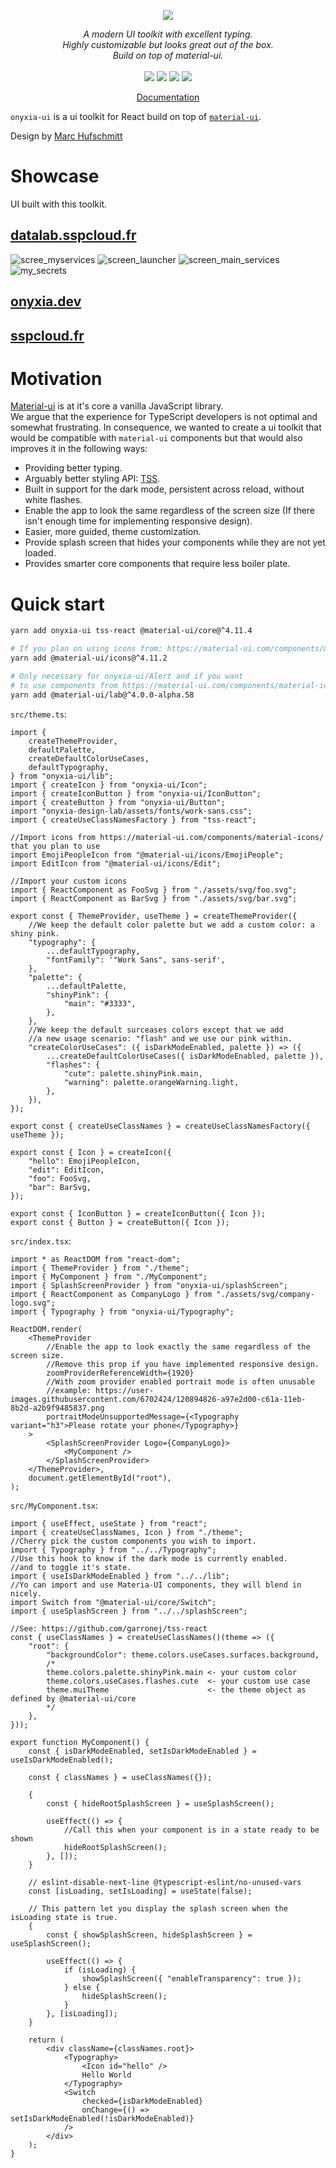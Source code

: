 <p align="center">
    <img src="https://user-images.githubusercontent.com/6702424/120405033-efe83900-c347-11eb-9a7c-7b680c26a18c.png">  
</p>
<p align="center">
    <i>A modern UI toolkit with excellent typing.</i><br>
    <i>Highly customizable but looks great out of the box.</i><br>
    <i>Build on top of material-ui.</i>
    <br>
    <br>
    <img src="https://github.com/garronej/onyxia-ui/workflows/ci/badge.svg?branch=main">
    <img src="https://img.shields.io/bundlephobia/minzip/onyxia-ui">
    <img src="https://img.shields.io/npm/dw/onyxia-ui">
    <img src="https://img.shields.io/npm/l/onyxia-ui">
</p>
<p align="center">
  <a href="https://ui.onyxia.dev">Documentation</a>
</p>

`onyxia-ui` is a ui toolkit for React build on top of [`material-ui`](https://material-ui.com).

Design by [Marc Hufschmitt](http://marchufschmitt.fr/)

# Showcase

UI built with this toolkit.

## [datalab.sspcloud.fr](https://datalab.sspcloud.fr/catalog/inseefrlab-helm-charts-datascience)

![scree_myservices](https://user-images.githubusercontent.com/6702424/121828699-a8a36600-ccc0-11eb-903c-1cd4b6cbb0ff.png)
![screen_launcher](https://user-images.githubusercontent.com/6702424/121828696-a80acf80-ccc0-11eb-86fb-c7d0bca55d4f.png)
![screen_main_services](https://user-images.githubusercontent.com/6702424/121828700-a93bfc80-ccc0-11eb-8149-f6c85c06cffd.png)
![my_secrets](https://user-images.githubusercontent.com/6702424/121828695-a5a87580-ccc0-11eb-9e86-295fdac6c497.png)

## [onyxia.dev](https://onyxia.dev)
## [sspcloud.fr](https://sspcloud.fr)

# Motivation

[Material-ui](https://material-ui.com) is at it's core a vanilla JavaScript library.  
We argue that the experience for TypeScript developers is not optimal and somewhat frustrating.
In consequence, we wanted to create a ui toolkit that would be compatible with
`material-ui` components but that would also improves it in the following ways:

-   Providing better typing.
-   Arguably better styling API: [TSS](https://github.com/garronej/tss-react).
-   Built in support for the dark mode, persistent across reload, without white flashes.
-   Enable the app to look the same regardless of the screen size (If there isn't enough time for implementing responsive design).
-   Easier, more guided, theme customization.
-   Provide splash screen that hides your components while they are not yet loaded.
-   Provides smarter core components that require less boiler plate.

# Quick start

```bash
yarn add onyxia-ui tss-react @material-ui/core@^4.11.4

# If you plan on using icons from: https://material-ui.com/components/material-icons/
yarn add @material-ui/icons@^4.11.2

# Only necessary for onyxia-ui/Alert and if you want
# to use components from https://material-ui.com/components/material-icons/
yarn add @material-ui/lab@^4.0.0-alpha.58
```

`src/theme.ts`:

```tsx
import {
    createThemeProvider,
    defaultPalette,
    createDefaultColorUseCases,
    defaultTypography,
} from "onyxia-ui/lib";
import { createIcon } from "onyxia-ui/Icon";
import { createIconButton } from "onyxia-ui/IconButton";
import { createButton } from "onyxia-ui/Button";
import "onyxia-design-lab/assets/fonts/work-sans.css";
import { createUseClassNamesFactory } from "tss-react";

//Import icons from https://material-ui.com/components/material-icons/ that you plan to use
import EmojiPeopleIcon from "@material-ui/icons/EmojiPeople";
import EditIcon from "@material-ui/icons/Edit";

//Import your custom icons
import { ReactComponent as FooSvg } from "./assets/svg/foo.svg";
import { ReactComponent as BarSvg } from "./assets/svg/bar.svg";

export const { ThemeProvider, useTheme } = createThemeProvider({
    //We keep the default color palette but we add a custom color: a shiny pink.
    "typography": {
        ...defaultTypography,
        "fontFamily": '"Work Sans", sans-serif',
    },
    "palette": {
        ...defaultPalette,
        "shinyPink": {
            "main": "#3333",
        },
    },
    //We keep the default surceases colors except that we add
    //a new usage scenario: "flash" and we use our pink within.
    "createColorUseCases": ({ isDarkModeEnabled, palette }) => ({
        ...createDefaultColorUseCases({ isDarkModeEnabled, palette }),
        "flashes": {
            "cute": palette.shinyPink.main,
            "warning": palette.orangeWarning.light,
        },
    }),
});

export const { createUseClassNames } = createUseClassNamesFactory({ useTheme });

export const { Icon } = createIcon({
    "hello": EmojiPeopleIcon,
    "edit": EditIcon,
    "foo": FooSvg,
    "bar": BarSvg,
});

export const { IconButton } = createIconButton({ Icon });
export const { Button } = createButton({ Icon });
```

`src/index.tsx`:

```tsx
import * as ReactDOM from "react-dom";
import { ThemeProvider } from "./theme";
import { MyComponent } from "./MyComponent";
import { SplashScreenProvider } from "onyxia-ui/splashScreen";
import { ReactComponent as CompanyLogo } from "./assets/svg/company-logo.svg";
import { Typography } from "onyxia-ui/Typography";

ReactDOM.render(
    <ThemeProvider
        //Enable the app to look exactly the same regardless of the screen size.
        //Remove this prop if you have implemented responsive design.
        zoomProviderReferenceWidth={1920}
        //With zoom provider enabled portrait mode is often unusable
        //example: https://user-images.githubusercontent.com/6702424/120894826-a97e2d00-c61a-11eb-8b2d-a2b9f9485837.png
        portraitModeUnsupportedMessage={<Typography variant="h3">Please rotate your phone</Typography>}
    >
        <SplashScreenProvider Logo={CompanyLogo}>
            <MyComponent />
        </SplashScreenProvider>
    </ThemeProvider>,
    document.getElementById("root"),
);
```

`src/MyComponent.tsx`:

```tsx
import { useEffect, useState } from "react";
import { createUseClassNames, Icon } from "./theme";
//Cherry pick the custom components you wish to import.
import { Typography } from "../../Typography";
//Use this hook to know if the dark mode is currently enabled.
//and to toggle it's state.
import { useIsDarkModeEnabled } from "../../lib";
//Yo can import and use Materia-UI components, they will blend in nicely.
import Switch from "@material-ui/core/Switch";
import { useSplashScreen } from "../../splashScreen";

//See: https://github.com/garronej/tss-react
const { useClassNames } = createUseClassNames()(theme => ({
    "root": {
        "backgroundColor": theme.colors.useCases.surfaces.background,
        /*
        theme.colors.palette.shinyPink.main <- your custom color
        theme.colors.useCases.flashes.cute  <- your custom use case
        theme.muiTheme                      <- the theme object as defined by @material-ui/core
        */
    },
}));

export function MyComponent() {
    const { isDarkModeEnabled, setIsDarkModeEnabled } = useIsDarkModeEnabled();

    const { classNames } = useClassNames({});

    {
        const { hideRootSplashScreen } = useSplashScreen();

        useEffect(() => {
            //Call this when your component is in a state ready to be shown
            hideRootSplashScreen();
        }, []);
    }

    // eslint-disable-next-line @typescript-eslint/no-unused-vars
    const [isLoading, setIsLoading] = useState(false);

    // This pattern let you display the splash screen when the isLoading state is true.
    {
        const { showSplashScreen, hideSplashScreen } = useSplashScreen();

        useEffect(() => {
            if (isLoading) {
                showSplashScreen({ "enableTransparency": true });
            } else {
                hideSplashScreen();
            }
        }, [isLoading]);
    }

    return (
        <div className={classNames.root}>
            <Typography>
                <Icon id="hello" />
                Hello World
            </Typography>
            <Switch
                checked={isDarkModeEnabled}
                onChange={() => setIsDarkModeEnabled(!isDarkModeEnabled)}
            />
        </div>
    );
}
```
